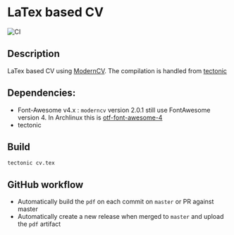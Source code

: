 # LaTex based CV
![CI](https://github.com/inglor/cv/workflows/CI/badge.svg)

## Description
LaTex based CV using [ModernCV](https://github.com/xdanaux/moderncv). The compilation is handled from [tectonic](https://tectonic-typesetting.github.io/en-US/)

## Dependencies:
- Font-Awesome v4.x : `moderncv` version 2.0.1 still use FontAwesome version 4. In Archlinux this is [otf-font-awesome-4](https://aur.archlinux.org/packages/otf-font-awesome-4/) 
- tectonic

## Build
`tectonic cv.tex`

## GitHub workflow
* Automatically build the `pdf` on each commit on `master` or PR against master
* Automatically create a new release when merged to `master` and upload the `pdf` artifact

